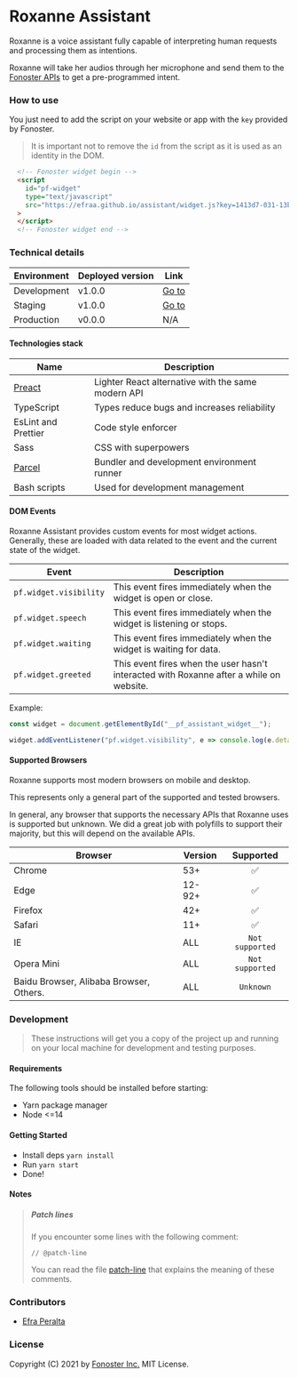 # Roxanne Assistant

Roxanne is a voice assistant fully capable of interpreting human requests and processing them as intentions.

Roxanne will take her audios through her microphone and send them to the [Fonoster APIs](https://fonoster.com/) to get a pre-programmed intent.

### How to use

You just need to add the script on your website or app with the `key` provided by Fonoster.

> It is important not to remove the `id` from the script as it is used as an identity in the DOM.

```html
  <!-- Fonoster widget begin -->
  <script
    id="pf-widget"
    type="text/javascript"
    src="https://efraa.github.io/assistant/widget.js?key=1413d7-031-13bWa28"
  >
  </script>
  <!-- Fonoster widget end -->
```

### Technical details

| Environment       | Deployed version | Link                                                   |
|-------------------|------------------|--------------------------------------------------------|
| Development       | v1.0.0           | [Go to](http://localhost:3080/)                        |
| Staging           | v1.0.0           | [Go to](https://efraa.github.io/assistant) |
| Production        | v0.0.0           | N/A                                                    |

#### Technologies stack

| Name                                | Description                                                 |
|-------------------------------------|-------------------------------------------------------------|
| [Preact](https://preactjs.com/)     | Lighter React alternative with the same modern API          |
| TypeScript                          | Types reduce bugs and increases reliability                 |
| EsLint and Prettier                 | Code style enforcer                                         |
| Sass                                | CSS with superpowers                                        |
| [Parcel](https://v2.parceljs.org/)  | Bundler and development environment runner                  |
| Bash scripts                        | Used for development management                             |

#### DOM Events

Roxanne Assistant provides custom events for most widget actions. Generally,
these are loaded with data related to the event and the current state of the widget.


| Event                   | Description                                                                             |
|-------------------------|-----------------------------------------------------------------------------------------|
| `pf.widget.visibility`  | This event fires immediately when the widget is open or close.                          |
| `pf.widget.speech`      | This event fires immediately when the widget is listening or stops.                     |
| `pf.widget.waiting`     | This event fires immediately when the widget is waiting for data.                       |
| `pf.widget.greeted`     | This event fires when the user hasn't interacted with Roxanne after a while on website. |

Example:

```javascript
const widget = document.getElementById("__pf_assistant_widget__");

widget.addEventListener("pf.widget.visibility", e => console.log(e.detail));
```

#### Supported Browsers

Roxanne supports most modern browsers on mobile and desktop.

This represents only a general part of the supported and tested browsers.

In general, any browser that supports the necessary APIs that Roxanne uses
is supported but unknown. We did a great job with polyfills to support
their majority, but this will depend on the available APIs.

| Browser                                       | Version | Supported              |
|-----------------------------------------------|---------|:----------------------:|
| Chrome                                        | 53+     | ✅                     |
| Edge                                          | 12-92+  | ✅                     |
| Firefox                                       | 42+     | ✅                     |
| Safari                                        | 11+     | ✅                     |
| IE                                            | ALL     | `Not supported`        |
| Opera Mini                                    | ALL     | `Not supported`        |
| Baidu Browser, Alibaba Browser, Others.       | ALL     | `Unknown`              |

### Development

> These instructions will get you a copy of the project up and
> running on your local machine for development and testing purposes.

#### Requirements

The following tools should be installed before starting:

- Yarn package manager
- Node <=14

#### Getting Started

- Install deps `yarn install`
- Run `yarn start`
- Done!


#### Notes

> ##### Patch lines
> If you encounter some lines with the following comment:
> 
>     // @patch-line
> 
> You can read the file [patch-line](.scripts/commands/patch-line) that explains the meaning of these comments.

### Contributors

- [Efra Peralta](https://github.com/Efraa)

### License

Copyright (C) 2021 by [Fonoster Inc.](https://fonoster.com/) MIT License.
